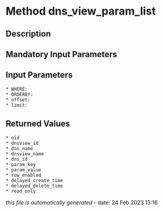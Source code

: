 # Method dns_view_param_list

## Description
	

## Mandatory Input Parameters

## Input Parameters
	* WHERE:
	* ORDERBY:
	* offset:
	* limit:

## Returned Values
	* oid
	* dnsview_id
	* dns_name
	* dnsview_name
	* dns_id
	* param_key
	* param_value
	* row_enabled
	* delayed_create_time
	* delayed_delete_time
	* read_only


*this file is automatically generated* - date: 24 Feb 2023 13:16